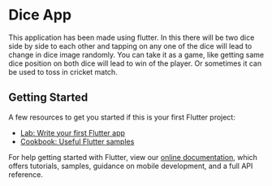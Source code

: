 # Dice App

This application has been made using flutter. 
In this there will be two dice side by side to each other and tapping on any one of the dice will lead to change in dice image randomly. 
You can take it as a game, like getting same dice position on both dice will lead to win of the player. Or sometimes it can be used to toss in cricket match.

## Getting Started

A few resources to get you started if this is your first Flutter project:

- [Lab: Write your first Flutter app](https://flutter.dev/docs/get-started/codelab)
- [Cookbook: Useful Flutter samples](https://flutter.dev/docs/cookbook)

For help getting started with Flutter, view our
[online documentation](https://flutter.dev/docs), which offers tutorials,
samples, guidance on mobile development, and a full API reference.
